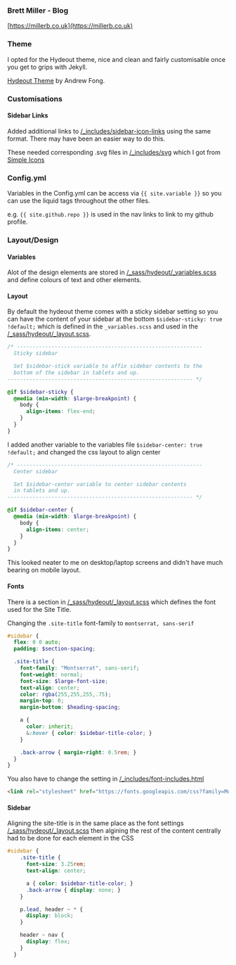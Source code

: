 ### Brett Miller - Blog
[https://millerb.co.uk](https://millerb.co.uk)

### Theme
I opted for the Hydeout theme, nice and clean and fairly customisable once you get to grips with Jekyll.

[Hydeout Theme](https://github.com/fongandrew/hydeout) by Andrew Fong.

### Customisations
#### Sidebar Links
Added additional links to [/_includes/sidebar-icon-links](/_includes/sidebar-icon-links.html) using the same format. There may have been an easier way to do this.

These needed corresponding .svg files in [/_includes/svg](/_includes/svg) which I got from [Simple Icons](https://simpleicons.org/)

### Config.yml
Variables in the Config.yml can be access via `{{ site.variable }}` so you can use the liquid tags throughout the other files.

e.g. `{{ site.github.repo }}` is used in the nav links to link to my github profile.

### Layout/Design
#### Variables
Alot of the design elements are stored in [/_sass/hydeout/_variables.scss](/_sass/hydeout/_variables.scss) and define colours of text and other elements.

#### Layout
By default the hydeout theme comes with a sticky sidebar setting so you can have the content of your sidebar at the bottom `$sidebar-sticky: true !default;` which is defined in the `_variables.scss` and used in the [/_sass/hydeout/_layout.scss](/_sass/hydeout/_layout.scss).

```scss
/* -----------------------------------------------------------
  Sticky sidebar

  Set $sidebar-stick variable to affix sidebar contents to the
  bottom of the sidebar in tablets and up.
----------------------------------------------------------- */

@if $sidebar-sticky {
  @media (min-width: $large-breakpoint) {
    body {
      align-items: flex-end;
    }
  }
}
```
I added another variable to the variables file `$sidebar-center: true !default;` and changed the css layout to align center

```scss
/* -----------------------------------------------------------
  Center sidebar

  Set $sidebar-center variable to center sidebar contents
  in tablets and up.
----------------------------------------------------------- */

@if $sidebar-center {
  @media (min-width: $large-breakpoint) {
    body {
      align-items: center;
    }
  }
}
```
This looked neater to me on desktop/laptop screens and didn't have much bearing on mobile layout.

#### Fonts
There is a section in [/_sass/hydeout/_layout.scss](/_sass/hydeout/_layout.scss) which defines the font used for the Site Title.

Changing the `.site-title` font-family to `montserrat, sans-serif`

```scss
#sidebar {
  flex: 0 0 auto;
  padding: $section-spacing;

  .site-title {
    font-family: "Montserrat", sans-serif;
    font-weight: normal;
    font-size: $large-font-size;
    text-align: center;
    color: rgba(255,255,255,.75);
    margin-top: 0;
    margin-bottom: $heading-spacing;

    a {
      color: inherit;
      &:hover { color: $sidebar-title-color; }
    }

    .back-arrow { margin-right: 0.5rem; }
  }
}
```
You also have to change the setting in [/_includes/font-includes.html](/_includes/font-includes.html)

```html
<link rel="stylesheet" href="https://fonts.googleapis.com/css?family=Montserrat" />
```
#### Sidebar
Aligning the site-title is in the same place as the font settings [/_sass/hydeout/_layout.scss](/_sass/hydeout/_layout.scss) then algining the rest of the content centrally had to be done for each element in the CSS

```scss
#sidebar {
    .site-title {
      font-size: 3.25rem;
      text-align: center;

      a { color: $sidebar-title-color; }
      .back-arrow { display: none; }
    }

    p.lead, header ~ * {
      display: block;
    }

    header ~ nav {
      display: flex;
    }
  }
```